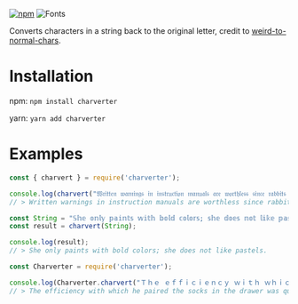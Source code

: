 [![npm](https://img.shields.io/npm/v/charverter)](https://www.npmjs.com/package/charverter) ![Fonts](https://img.shields.io/badge/Fonts%20Added-77-orange)

Converts characters in a string back to the original letter, credit to [weird-to-normal-chars](https://github.com/DavideViolante/weird-to-normal-chars).

# Installation

npm: `npm install charverter`

yarn: `yarn add charverter`

# Examples

```js
const { charvert } = require('charverter');

console.log(charvert("𝔚𝔯𝔦𝔱𝔱𝔢𝔫 𝔴𝔞𝔯𝔫𝔦𝔫𝔤𝔰 𝔦𝔫 𝔦𝔫𝔰𝔱𝔯𝔲𝔠𝔱𝔦𝔬𝔫 𝔪𝔞𝔫𝔲𝔞𝔩𝔰 𝔞𝔯𝔢 𝔴𝔬𝔯𝔱𝔥𝔩𝔢𝔰𝔰 𝔰𝔦𝔫𝔠𝔢 𝔯𝔞𝔟𝔟𝔦𝔱𝔰 𝔠𝔞𝔫'𝔱 𝔯𝔢𝔞𝔡."));
// > Written warnings in instruction manuals are worthless since rabbits can't read.
```

```js
const String = "𝕊𝕙𝕖 𝕠𝕟𝕝𝕪 𝕡𝕒𝕚𝕟𝕥𝕤 𝕨𝕚𝕥𝕙 𝕓𝕠𝕝𝕕 𝕔𝕠𝕝𝕠𝕣𝕤; 𝕤𝕙𝕖 𝕕𝕠𝕖𝕤 𝕟𝕠𝕥 𝕝𝕚𝕜𝕖 𝕡𝕒𝕤𝕥𝕖𝕝𝕤.";
const result = charvert(String);

console.log(result);
// > She only paints with bold colors; she does not like pastels.
```

```js
const Charverter = require('charverter');

console.log(Charverter.charvert("Ｔｈｅ ｅｆｆｉｃｉｅｎｃｙ ｗｉｔｈ ｗｈｉｃｈ ｈｅ ｐａｉｒｅｄ ｔｈｅ ｓｏｃｋｓ ｉｎ ｔｈｅ ｄｒａｗｅｒ ｗａｓ ｑｕｉｔｅ ａｄｍｉｒａｂｌｅ．！"));
// > The efficiency with which he paired the socks in the drawer was quite admirable.!
```
